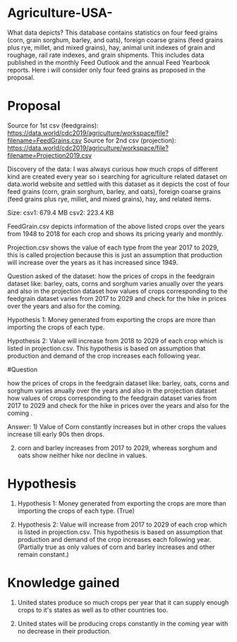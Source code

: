 # Agriculture-USA-
What data depicts? This database contains statistics on four feed grains (corn, grain sorghum, barley, and oats), foreign coarse grains (feed grains plus rye, millet, and mixed grains), hay, animal unit indexes of grain and roughage, rail rate indexes, and grain shipments. This includes data published in the monthly Feed Outlook and the annual Feed Yearbook reports. Here i will consider only four feed grains as proposed in the proposal.

# Proposal
Source for 1st csv (feedgrains): https://data.world/cdc2019/agriculture/workspace/file?filename=FeedGrains.csv Source for 2nd csv (projection): https://data.world/cdc2019/agriculture/workspace/file?filename=Projection2019.csv

Discovery of the data: I was always curious how much crops of different kind are created every year so i searching for agriculture related dataset on data.world website and settled with this dataset as it depicts the cost of four feed grains (corn, grain sorghum, barley, and oats), foreign coarse grains (feed grains plus rye, millet, and mixed grains), hay, and related items.

Size: csv1: 679.4 MB csv2: 223.4 KB

FeedGrain.csv depicts information of the above listed crops over the years from 1948 to 2018 for each crop and shows its pricing yearly and monthly.

Projection.csv shows the value of each type from the year 2017 to 2029, this is called projection because this is just an assumption that production will increase over the years as it has increased since 1949.

Question asked of the dataset: how the prices of crops in the feedgrain dataset like: barley, oats, corns and sorghum varies anually over the years and also in the projection dataset how values of crops corresponding to the feedgrain dataset varies from 2017 to 2029 and check for the hike in prices over the years and also for the coming.

Hypothesis 1: Money generated from exporting the crops are more than importing the crops of each type.

Hypothesis 2: Value will increase from 2018 to 2029 of each crop which is listed in projection.csv. This hypothesis is based on assumption that production and demand of the crop increases each following year.

#Question

how the prices of crops in the feedgrain dataset like: barley, oats, corns and sorghum varies anually over the years and also in the projection dataset how values of crops corresponding to the feedgrain dataset varies from 2017 to 2029 and check for the hike in prices over the years and also for the coming .

Answer: 1) Value of Corn constantly increases but in other crops the values increase till early 90s then drops.

2) corn and barley increases from 2017 to 2029, whereas sorghum and oats show neither hike nor decline in values.

# Hypothesis

1) Hypothesis 1: Money generated from exporting the crops are more than importing the crops of each type. (True)

2) Hypothesis 2: Value will increase from 2017 to 2029 of each crop which is listed in projection.csv. This hypothesis is based on assumption that production and demand of the crop increases each following year. (Partially true as only values of corn and barley increases and other remain constant.)

# Knowledge gained

1) United states produce so much crops per year that it can supply enough crops to it's states as well as to other countries too.

2) United states will be producing crops constantly in the coming year with no decrease in their production.
